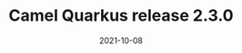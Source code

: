 ---
url: "/releases/q-2.3.0/"
date: 2021-10-08
type: release-note
version: "2.3.0"
title: "Camel Quarkus release 2.3.0"
preview: ""
changelog: ""
category: "camel-quarkus"
milestone: 19
jdk: [11]
---
